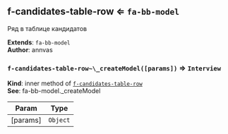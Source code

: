 <a name="module_f-candidates-table-row"></a>

## f-candidates-table-row ⇐ <code>fa-bb-model</code>
Ряд в таблице кандидатов

**Extends**: <code>fa-bb-model</code>  
**Author**: annvas  
<a name="module_f-candidates-table-row.._createModel"></a>

### `f-candidates-table-row~\_createModel([params])` ⇒ <code>Interview</code>
**Kind**: inner method of [<code>f-candidates-table-row</code>](#module_f-candidates-table-row)  
**See**: fa-bb-model._createModel  

| Param | Type |
| --- | --- |
| [params] | <code>Object</code> | 


